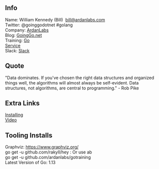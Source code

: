 ## Info  
Name:     William Kennedy (Bill)  bill@ardanlabs.com  
Twitter:  @goinggodotnet #golang  
Company:  [ArdanLabs](https://www.ardanlabs.com)  
Blog:     [GoingGo.net](https://www.ardanlabs.com/blog)  
Training: [Go](http://github.com/ardanlabs/gotraining)  
          [Service](http://github.com/ardanlabs/service)  
Slack:    [Slack](https://invite.slack.golangbridge.org)  

## Quote  
"Data dominates. If you've chosen the right data structures and organized things well, the algorithms will almost always be self-evident. Data structures, not algorithms, are central to programming." - Rob Pike

## Extra Links  
[Installing](https://www.ardanlabs.com/blog/2016/05/installing-go-and-your-workspace.html)  
[Video](http://education.ardanlabs.com)

## Tooling Installs
Graphviz: https://www.graphviz.org/  
go get -u github.com/rakyll/hey   : Or use ab  
go get -u github.com/ardanlabs/gotraining  
Latest Version of Go: 1.13   
